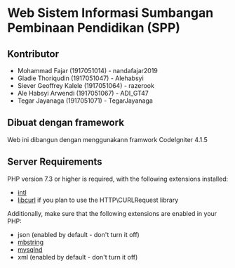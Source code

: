 # Web Sistem Informasi Sumbangan Pembinaan Pendidikan (SPP)

## Kontributor

- Mohammad Fajar (1917051014) - nandafajar2019
- Gladie Thoriqudin (1917051047) - Alehabsyi
- Siever Geoffrey Kalele (1917051064) - razerook
- Ale Habsyi Arwendi (1917051067) - ADI_GT47
- Tegar Jayanaga (1917051071) - TegarJayanaga

## Dibuat dengan framework

Web ini dibangun dengan menggunakann framwork CodeIgniter 4.1.5

## Server Requirements

PHP version 7.3 or higher is required, with the following extensions installed:

- [intl](http://php.net/manual/en/intl.requirements.php)
- [libcurl](http://php.net/manual/en/curl.requirements.php) if you plan to use the HTTP\CURLRequest library

Additionally, make sure that the following extensions are enabled in your PHP:

- json (enabled by default - don't turn it off)
- [mbstring](http://php.net/manual/en/mbstring.installation.php)
- [mysqlnd](http://php.net/manual/en/mysqlnd.install.php)
- xml (enabled by default - don't turn it off)
